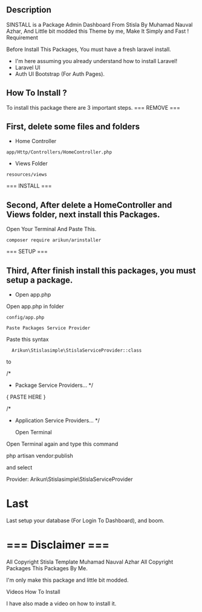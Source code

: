 ## Description

SINSTALL is a Package Admin Dashboard From Stisla By Muhamad Nauval Azhar, And Little bit modded this Theme by me, Make It Simply and Fast !
Requirement

Before Install This Packages, You must have a fresh laravel install.

  -  I'm here assuming you already understand how to install Laravel!
  -  Laravel UI
  -  Auth UI Bootstrap (For Auth Pages).

## How To Install ?

To install this package there are 3 important steps.
=== REMOVE ===

## First, delete some files and folders

   - Home Controller

```
app/Http/Controllers/HomeController.php

```

   - Views Folder

```
resources/views

```

=== INSTALL ===

## Second, After delete a HomeController and Views folder, next install this Packages.

Open Your Terminal And Paste This.

```
composer require arikun/arinstaller

```

=== SETUP ===

## Third, After finish install this packages, you must setup a package.

  -  Open app.php

Open app.php in folder

```
config/app.php
```

    Paste Packages Service Provider

Paste this syntax

```
  Arikun\Stislasimple\StislaServiceProvider::class

```
to

/*
 * Package Service Providers...
 */
  
 { PASTE HERE }
         
/*
 * Application Service Providers...
 */

    Open Terminal

Open Terminal again and type this command

php artisan vendor:publish

and select

Provider:  Arikun\Stislasimple\StislaServiceProvider



# Last

Last setup your database (For Login To Dashboard), and boom.

# === Disclaimer ===

All Copyright Stisla Template Muhamad Nauval Azhar 
All Copyright Packages This Packages By Me.

I'm only make this package and little bit modded.

Videos How To Install

I have also made a video on how to install it.
